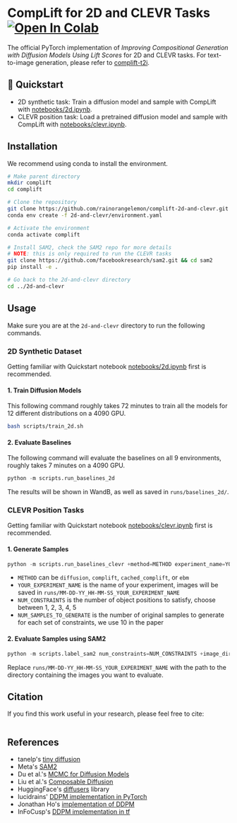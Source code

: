# CompLift for 2D and CLEVR Tasks &nbsp;&nbsp; [![Open In Colab](https://colab.research.google.com/assets/colab-badge.svg)](https://colab.research.google.com/drive/1bVjGY-ym67CV8FiUxxkaMpbkWg9EQGcd?usp=sharing)

The official PyTorch implementation of *Improving Compositional Generation with Diffusion Models Using Lift Scores* for 2D and CLEVR tasks. For text-to-image generation, please refer to [complift-t2i](https://github.com/rainorangelemon/compLift-t2i).

## 📓 Quickstart

- 2D synthetic task: Train a diffusion model and sample with CompLift with [notebooks/2d.ipynb](https://colab.research.google.com/drive/1bVjGY-ym67CV8FiUxxkaMpbkWg9EQGcd?usp=sharing).
- CLEVR position task: Load a pretrained diffusion model and sample with CompLift with [notebooks/clevr.ipynb](https://colab.research.google.com/drive/1JPm_N8NThABc5jZmgiTB4RWnNUkKp491?usp=sharing).

## Installation

We recommend using conda to install the environment.

```bash
# Make parent directory
mkdir complift
cd complift

# Clone the repository
git clone https://github.com/rainorangelemon/complift-2d-and-clevr.git 2d-and-clevr
conda env create -f 2d-and-clevr/environment.yaml

# Activate the environment
conda activate complift

# Install SAM2, check the SAM2 repo for more details
# NOTE: this is only required to run the CLEVR tasks
git clone https://github.com/facebookresearch/sam2.git && cd sam2
pip install -e .

# Go back to the 2d-and-clevr directory
cd ../2d-and-clevr
```

## Usage

Make sure you are at the `2d-and-clevr` directory to run the following commands.

### 2D Synthetic Dataset

Getting familiar with Quickstart notebook [notebooks/2d.ipynb](https://colab.research.google.com/drive/1bVjGY-ym67CV8FiUxxkaMpbkWg9EQGcd?usp=sharing) first is recommended.

#### 1. Train Diffusion Models

This following command roughly takes 72 minutes to train all the models for 12 different distributions on a 4090 GPU.

```bash
bash scripts/train_2d.sh
```

#### 2. Evaluate Baselines

The following command will evaluate the baselines on all 9 environments, roughly takes 7 minutes on a 4090 GPU.

```python
python -m scripts.run_baselines_2d
```
The results will be shown in WandB, as well as saved in `runs/baselines_2d/`.

### CLEVR Position Tasks

Getting familiar with Quickstart notebook [notebooks/clevr.ipynb](https://colab.research.google.com/drive/1JPm_N8NThABc5jZmgiTB4RWnNUkKp491?usp=sharing) first is recommended.

#### 1. Generate Samples

```python
python -m scripts.run_baselines_clevr +method=METHOD experiment_name=YOUR_EXPERIMENT_NAME num_constraints=NUM_CONSTRAINTS num_samples_to_generate=NUM_SAMPLES_TO_GENERATE
```
- `METHOD` can be `diffusion`, `complift`, `cached_complift`, or `ebm`
- `YOUR_EXPERIMENT_NAME` is the name of your experiment, images will be saved in `runs/MM-DD-YY_HH-MM-SS_YOUR_EXPERIMENT_NAME`
- `NUM_CONSTRAINTS` is the number of object positions to satisfy, choose between 1, 2, 3, 4, 5
- `NUM_SAMPLES_TO_GENERATE` is the number of original samples to generate for each set of constraints, we use 10 in the paper

#### 2. Evaluate Samples using SAM2

```python
python -m scripts.label_sam2 num_constraints=NUM_CONSTRAINTS +image_dir=runs/MM-DD-YY_HH-MM-SS_YOUR_EXPERIMENT_NAME
```
Replace `runs/MM-DD-YY_HH-MM-SS_YOUR_EXPERIMENT_NAME` with the path to the directory containing the images you want to evaluate.

## Citation

If you find this work useful in your research, please feel free to cite:

```bibtex
```

## References

* tanelp's [tiny diffusion](https://github.com/tanelp/tiny-diffusion)
* Meta's [SAM2](https://github.com/facebookresearch/sam2)
* Du et al.'s [MCMC for Diffusion Models](https://github.com/yilundu/reduce_reuse_recycle)
* Liu et al.'s [Composable Diffusion](https://github.com/energy-based-model/Compositional-Visual-Generation-with-Composable-Diffusion-Models-PyTorch)
* HuggingFace's [diffusers](https://github.com/huggingface/diffusers) library
* lucidrains' [DDPM implementation in PyTorch](https://github.com/lucidrains/denoising-diffusion-pytorch)
* Jonathan Ho's [implementation of DDPM](https://github.com/hojonathanho/diffusion)
* InFoCusp's [DDPM implementation in tf](https://github.com/InFoCusp/diffusion_models)
